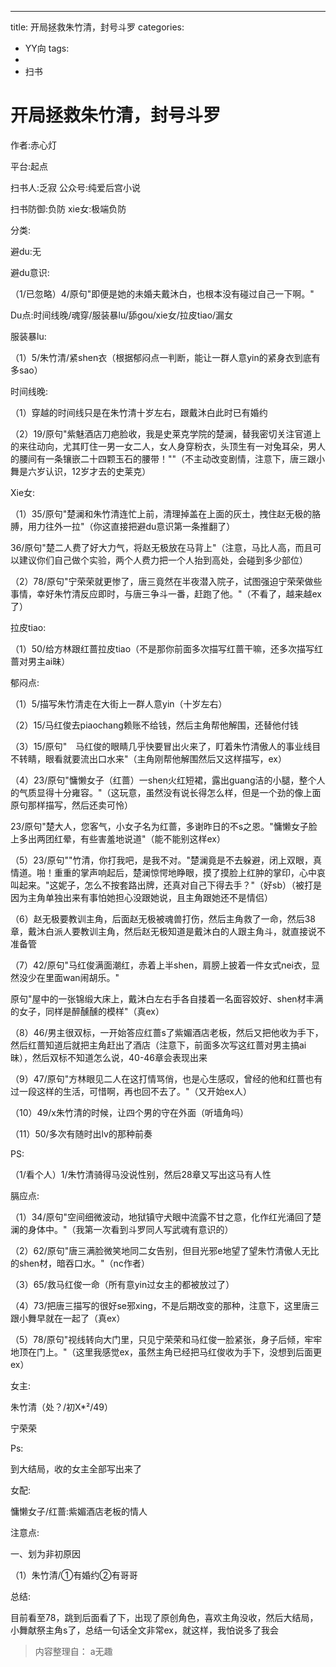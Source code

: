---
title: 开局拯救朱竹清，封号斗罗
categories:
- YY向
tags:
- 
- 扫书
# 开局拯救朱竹清，封号斗罗
作者:赤心灯

平台:起点

扫书人:乏寂 公众号:纯爱后宫小说

扫书防御:负防 xie女:极端负防

分类:

避du:无

避du意识:

（1/已忽略）4/原句"即便是她的未婚夫戴沐白，也根本没有碰过自己一下啊。"

Du点:时间线晚/魂穿/服装暴lu/舔gou/xie女/拉皮tiao/漏女

服装暴lu:

（1）5/朱竹清/紧shen衣（根据郁闷点一判断，能让一群人意yin的紧身衣到底有多sao）

时间线晚:

（1）穿越的时间线只是在朱竹清十岁左右，跟戴沐白此时已有婚约

（2）19/原句"紫魅酒店刀疤脸收，我是史莱克学院的楚澜，替我密切关注官道上的来往动向，尤其盯住一男一女二人，女人身穿粉衣，头顶生有一对兔耳朵，男人的腰间有一条镶嵌二十四颗玉石的腰带！""（不主动改变剧情，注意下，唐三跟小舞是六岁认识，12岁才去的史莱克）

Xie女:

（1）35/原句"楚澜和朱竹清连忙上前，清理掉盖在上面的灰土，拽住赵无极的胳膊，用力往外一拉"（你这直接把避du意识第一条推翻了）

36/原句"楚二人费了好大力气，将赵无极放在马背上"（注意，马比人高，而且可以建议你们自己做个实验，两个人费力把一个人抬到高处，会碰到多少部位）

（2）78/原句"宁荣荣就更惨了，唐三竟然在半夜潜入院子，试图强迫宁荣荣做些事情，幸好朱竹清反应即时，与唐三争斗一番，赶跑了他。"（不看了，越来越ex了）

拉皮tiao:

（1）50/给方林跟红蔷拉皮tiao（不是那你前面多次描写红蔷干嘛，还多次描写红蔷对男主ai昧）

郁闷点:

（1）5/描写朱竹清走在大街上一群人意yin（十岁左右）

（2）15/马红俊去piaochang赖账不给钱，然后主角帮他解围，还替他付钱

（3）15/原句"　马红俊的眼睛几乎快要冒出火来了，盯着朱竹清傲人的事业线目不转睛，眼看就要流出口水来"（主角刚帮他解围然后又这样描写，ex）

（4）23/原句"慵懒女子（红蔷）一shen火红短裙，露出guang洁的小腿，整个人的气质显得十分雍容。"（这玩意，虽然没有说长得怎么样，但是一个劲的像上面原句那样描写，然后还卖可怜）

23/原句"楚大人，您客气，小女子名为红蔷，多谢昨日的不s之恩。"慵懒女子脸上多出两团红晕，有些害羞地说道"（能不能别这样ex）

（5）23/原句""竹清，你打我吧，是我不对。"楚澜竟是不去躲避，闭上双眼，真情道。啪！重重的掌声响起后，楚澜惊愕地睁眼，摸了摸脸上红肿的掌印，心中哀叫起来。"这妮子，怎么不按套路出牌，还真对自己下得去手？"（好sb）（被打是因为主角单独出来有事怕她担心没跟她说，且主角跟她还不是情侣）

（6）赵无极要教训主角，后面赵无极被魂兽打伤，然后主角救了一命，然后38章，戴沐白派人要教训主角，然后赵无极知道是戴沐白的人跟主角斗，就直接说不准备管

（7）42/原句"马红俊满面潮红，赤着上半shen，肩膀上披着一件女式nei衣，显然没少在里面wan闹胡乐。"

原句"屋中的一张锦缎大床上，戴沐白左右手各自搂着一名面容姣好、shen材丰满的女子，同样是醉醺醺的模样"（真ex）

（8）46/男主很双标，一开始答应红蔷s了紫媚酒店老板，然后又把他收为手下，然后红蔷知道后就把主角赶出了酒店（注意下，前面多次写这红蔷对男主搞ai昧），然后双标不知道怎么说，40-46章会表现出来

（9）47/原句"方林眼见二人在这打情骂俏，也是心生感叹，曾经的他和红蔷也有过一段这样的生活，可惜啊，再也回不去了。"（又开始ex人）

（10）49/x朱竹清的时候，让四个男的守在外面（听墙角吗）

（11）50/多次有随时出lv的那种前奏

PS:

（1/看个人）1/朱竹清骑得马没说性别，然后28章又写出这马有人性

膈应点:

（1）34/原句"空间细微波动，地狱镇守犬眼中流露不甘之意，化作红光涌回了楚澜的身体中。"（我第一次看到斗罗同人写武魂有意识的）

（2）62/原句"唐三满脸微笑地同二女告别，但目光邪e地望了望朱竹清傲人无比的shen材，暗吞口水。"（nc作者）

（3）65/救马红俊一命（所有意yin过女主的都被放过了）

（4）73/把唐三描写的很好se邪xing，不是后期改变的那种，注意下，这里唐三跟小舞早就在一起了（真ex）

（5）78/原句"视线转向大门里，只见宁荣荣和马红俊一脸紧张，身子后倾，牢牢地顶在门上。"（这里我感觉ex，虽然主角已经把马红俊收为手下，没想到后面更ex）

女主:

朱竹清（处？/初X\*²/49）

宁荣荣

Ps:

到大结局，收的女主全部写出来了

女配:

慵懒女子/红蔷:紫媚酒店老板的情人

注意点:

一、划为非初原因

（1）朱竹清/①有婚约②有哥哥

总结:

目前看至78，跳到后面看了下，出现了原创角色，喜欢主角没收，然后大结局，小舞献祭主角s了，总结一句话全文非常ex，就这样，我怕说多了我会


> 内容整理自： a无趣